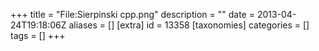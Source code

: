 +++
title = "File:Sierpinski cpp.png"
description = ""
date = 2013-04-24T19:18:06Z
aliases = []
[extra]
id = 13358
[taxonomies]
categories = []
tags = []
+++


